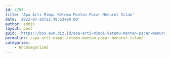 ```yaml
---
id: 4797
title: 'Apa Arti Mimpi Ketemu Mantan Pacar Menurut Islam'
date: '2022-07-26T22:49:53+00:00'
author: admin
layout: post
guid: 'https://bos.awn.biz.id/apa-arti-mimpi-ketemu-mantan-pacar-menurut-islam/'
permalink: /apa-arti-mimpi-ketemu-mantan-pacar-menurut-islam/
categories:
    - Uncategorized
---
```


